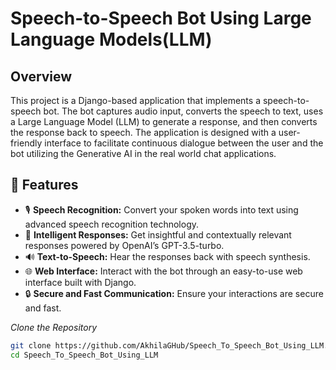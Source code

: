 # Speech-to-Speech Bot Using Large Language Models(LLM)

## Overview
This project is a Django-based application that implements a speech-to-speech bot. The bot captures audio input, converts the speech to text, uses a Large Language Model (LLM) to generate a response, and then converts the response back to speech. The application is designed with a user-friendly interface to facilitate continuous dialogue between the user and the bot utilizing the Generative AI in the real world chat applications.

## 🌟 Features

- 🎙 **Speech Recognition:** Convert your spoken words into text using advanced speech recognition technology.
- 🤖 **Intelligent Responses:** Get insightful and contextually relevant responses powered by OpenAI’s GPT-3.5-turbo.
- 🔊 **Text-to-Speech:** Hear the responses back with speech synthesis.
- 🌐 **Web Interface:** Interact with the bot through an easy-to-use web interface built with Django.
- 🔒 **Secure and Fast Communication:** Ensure your interactions are secure and fast.


 *Clone the Repository*

   ```bash
   git clone https://github.com/AkhilaGHub/Speech_To_Speech_Bot_Using_LLM.git
   cd Speech_To_Speech_Bot_Using_LLM
